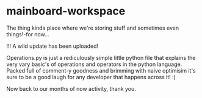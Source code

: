 # mainboard-workspace
The thing kinda place where we're storing stuff and sometimes even things!-for now...

!!!
A wild update has been uploaded!

Operations.py is just a rediculously simple little python file that explains the very vary basic's of operations and operators in the python language. Packed full of comment-y goodness and brimming with naive optimisim it's sure to be a good laugh for any developer that happens across it! :)

Now back to our months of now activity, thank you.
